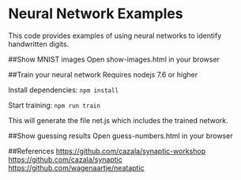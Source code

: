 # Neural Network Examples
This code provides examples of using neural networks to identify handwritten digits.

##Show MNIST images
Open show-images.html in your browser

##Train your neural network
Requires nodejs 7.6 or higher

Install dependencies: `npm install`

Start training: `npm run train`

This will generate the file net.js which includes the trained network.

##Show guessing results
Open guess-numbers.html in your browser

##References
 https://github.com/cazala/synaptic-workshop https://github.com/cazala/synaptic https://github.com/wagenaartje/neataptic
